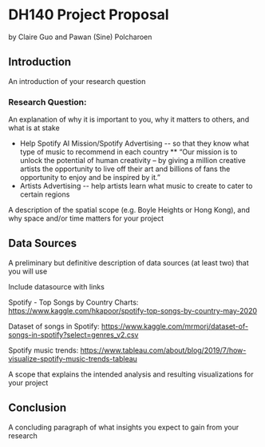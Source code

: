 # DH140 Project Proposal
by Claire Guo and Pawan (Sine) Polcharoen

## Introduction
An introduction of your research question

### Research Question:
An explanation of why it is important to you, why it matters to others, and what is at stake
* Help Spotify AI Mission/Spotify Advertising -- so that they know what type of music to recommend in each country
  ** “Our mission is to unlock the potential of human creativity – by giving a million creative artists the opportunity to live off their art and billions of fans the opportunity to enjoy and be inspired by it.”
* Artists Advertising -- help artists learn what music to create to cater to certain regions


A description of the spatial scope (e.g. Boyle Heights or Hong Kong), and why space and/or time matters for your project


## Data Sources
A preliminary but definitive description of data sources (at least two) that you will use

Include datasource with links

Spotify - Top Songs by Country Charts: https://www.kaggle.com/hkapoor/spotify-top-songs-by-country-may-2020

Dataset of songs in Spotify: https://www.kaggle.com/mrmorj/dataset-of-songs-in-spotify?select=genres_v2.csv

Spotify music trends: https://www.tableau.com/about/blog/2019/7/how-visualize-spotify-music-trends-tableau

A scope that explains the intended analysis and resulting visualizations for your project

## Conclusion
A concluding paragraph of what insights you expect to gain from your research
